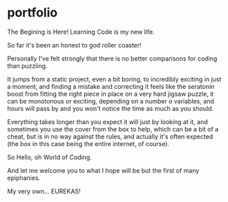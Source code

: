 # portfolio

The Begining is Here! Learning Code is my new life.

So far it's been an honest to god roller coaster!

Personally I've felt strongly that there is no better comparisons for coding than puzzling.

It jumps from a static project, even a bit boring, to incredibly exciting in just a moment, and finding a mistake and correcting it feels like the seratonin boost from fitting the right piece in place on a very hard jigsaw puzzle, it can be monotonous or exciting, depending on a number o variables, and hours will pass by and you won't notice the time as much as you should. 

Everything takes longer than you expect it will just by looking at it, and sometimes you use the cover from the box to help, which can be a bit of a cheat, but is in no way against the rules, and actually it's often expected (the box in this case being the entire internet, of course).

So Hello, oh World of Coding.

And let me welcome you to what I hope will be but the first of many epiphanies.

My very own... EUREKAS!
